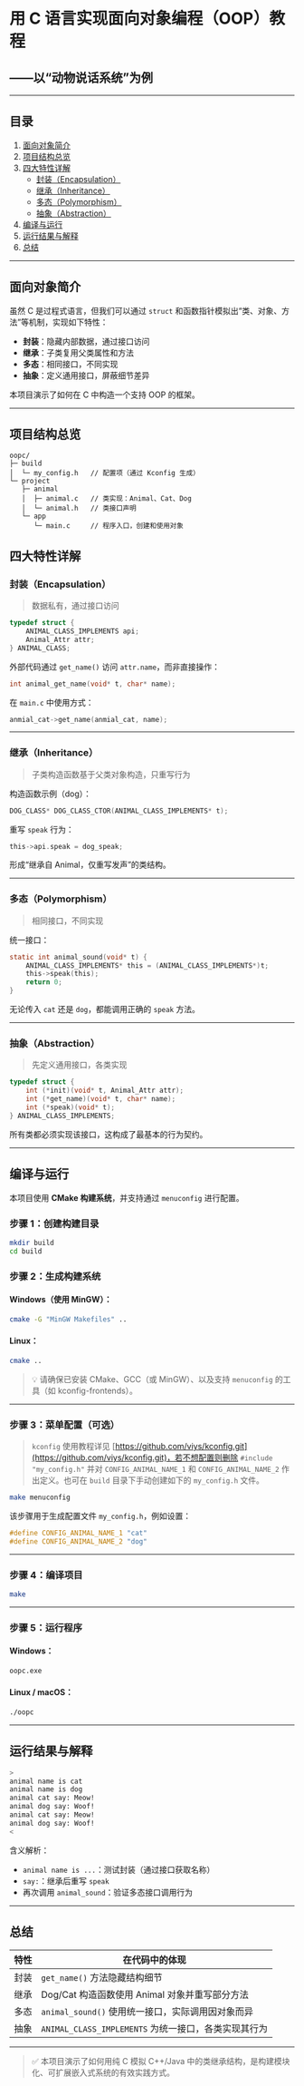 # 用 C 语言实现面向对象编程（OOP）教程  
## ——以“动物说话系统”为例

---

## 目录

1. [面向对象简介](#面向对象简介)  
2. [项目结构总览](#项目结构总览)  
3. [四大特性详解](#四大特性详解)  
   - [封装（Encapsulation）](#封装encapsulation)  
   - [继承（Inheritance）](#继承inheritance)  
   - [多态（Polymorphism）](#多态polymorphism)  
   - [抽象（Abstraction）](#抽象abstraction)  
4. [编译与运行](#编译与运行)  
5. [运行结果与解释](#运行结果与解释)  
6. [总结](#总结)

---

## 面向对象简介

虽然 C 是过程式语言，但我们可以通过 `struct` 和函数指针模拟出“类、对象、方法”等机制，实现如下特性：

- **封装**：隐藏内部数据，通过接口访问  
- **继承**：子类复用父类属性和方法  
- **多态**：相同接口，不同实现  
- **抽象**：定义通用接口，屏蔽细节差异  

本项目演示了如何在 C 中构造一个支持 OOP 的框架。

---

## 项目结构总览

```text
oopc/
├─ build
│  └─ my_config.h	// 配置项（通过 Kconfig 生成）
└─ project
   ├─ animal
   │  ├─ animal.c	// 类实现：Animal、Cat、Dog
   │  └─ animal.h	// 类接口声明
   └─ app
      └─ main.c		// 程序入口，创建和使用对象
```

## 四大特性详解

### 封装（Encapsulation）

> 数据私有，通过接口访问

```c
typedef struct {
    ANIMAL_CLASS_IMPLEMENTS api;
    Animal_Attr attr;
} ANIMAL_CLASS;
```

外部代码通过 `get_name()` 访问 `attr.name`，而非直接操作：

```c
int animal_get_name(void* t, char* name);
```

在 `main.c` 中使用方式：

```c
anmial_cat->get_name(anmial_cat, name);
```

------

### 继承（Inheritance）

> 子类构造函数基于父类对象构造，只重写行为

构造函数示例（dog）：

```c
DOG_CLASS* DOG_CLASS_CTOR(ANIMAL_CLASS_IMPLEMENTS* t);
```

重写 `speak` 行为：

```c
this->api.speak = dog_speak;
```

形成“继承自 Animal，仅重写发声”的类结构。

------

### 多态（Polymorphism）

> 相同接口，不同实现

统一接口：

```c
static int animal_sound(void* t) {
    ANIMAL_CLASS_IMPLEMENTS* this = (ANIMAL_CLASS_IMPLEMENTS*)t;
    this->speak(this);
    return 0;
}
```

无论传入 `cat` 还是 `dog`，都能调用正确的 `speak` 方法。

------

### 抽象（Abstraction）

> 先定义通用接口，各类实现

```c
typedef struct {
    int (*init)(void* t, Animal_Attr attr);
    int (*get_name)(void* t, char* name);
    int (*speak)(void* t);
} ANIMAL_CLASS_IMPLEMENTS;
```

所有类都必须实现该接口，这构成了最基本的行为契约。

------

## 编译与运行

本项目使用 **CMake 构建系统**，并支持通过 `menuconfig` 进行配置。

### 步骤 1：创建构建目录

```bash
mkdir build
cd build
```

### 步骤 2：生成构建系统

#### Windows（使用 MinGW）：

```bash
cmake -G "MinGW Makefiles" ..
```

#### Linux：

```bash
cmake ..
```

> 💡 请确保已安装 CMake、GCC（或 MinGW）、以及支持 `menuconfig` 的工具（如 kconfig-frontends）。

------

### 步骤 3：菜单配置（可选）

> `kconfig` 使用教程详见 [https://github.com/viys/kconfig.git](https://github.com/viys/kconfig.git)，若不想配置则删除 `#include "my_config.h"` 并对 `CONFIG_ANIMAL_NAME_1` 和 `CONFIG_ANIMAL_NAME_2` 作出定义。也可在 `build` 目录下手动创建如下的 `my_config.h` 文件。

```bash
make menuconfig
```

该步骤用于生成配置文件 `my_config.h`，例如设置：

```c
#define CONFIG_ANIMAL_NAME_1 "cat"
#define CONFIG_ANIMAL_NAME_2 "dog"
```

------

### 步骤 4：编译项目

```bash
make
```

------

### 步骤 5：运行程序

#### Windows：

```bash
oopc.exe
```

#### Linux / macOS：

```bash
./oopc
```

------

## 运行结果与解释

```bash
>
animal name is cat
animal name is dog
animal cat say: Meow!
animal dog say: Woof!
animal cat say: Meow!
animal dog say: Woof!
<
```

含义解析：

- `animal name is ...`：测试封装（通过接口获取名称）
- `say:`：继承后重写 `speak`
- 再次调用 `animal_sound`：验证多态接口调用行为

------

## 总结

| 特性 | 在代码中的体现                                       |
| ---- | ---------------------------------------------------- |
| 封装 | `get_name()` 方法隐藏结构细节                        |
| 继承 | Dog/Cat 构造函数使用 Animal 对象并重写部分方法       |
| 多态 | `animal_sound()` 使用统一接口，实际调用因对象而异    |
| 抽象 | `ANIMAL_CLASS_IMPLEMENTS` 为统一接口，各类实现其行为 |




------


> ✅ 本项目演示了如何用纯 C 模拟 C++/Java 中的类继承结构，是构建模块化、可扩展嵌入式系统的有效实践方式。
